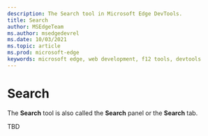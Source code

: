```yaml
---
description: The Search tool in Microsoft Edge DevTools.
title: Search
author: MSEdgeTeam
ms.author: msedgedevrel
ms.date: 10/03/2021
ms.topic: article
ms.prod: microsoft-edge
keywords: microsoft edge, web development, f12 tools, devtools
---
```

# Search

The **Search** tool is also called the **Search** panel or the **Search** tab.

TBD

<!-- 
no hits in repo
check other doc set 
-->
